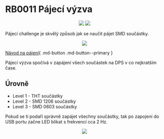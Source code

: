 # RB0011 Pájecí výzva

<p align="center">
<a href="https://hits.seeyoufarm.com"><img src="https://hits.seeyoufarm.com/api/count/incr/badge.svg?url=https%3A%2F%2Fgithub.com%2FRoboticsBrno%2FRB0011-SolderingChallenge&count_bg=%2379C83D&title_bg=%23555555&icon=&icon_color=%23E7E7E7&title=views&edge_flat=true"/></a>
<img src="https://img.shields.io/github/license/RoboticsBrno/RB0011-SolderingChallenge?style=flat-square">
</p>

Pájecí challenge je skvělý způsob jak se naučit pájet SMD součástky.

<div align="center">
    <img src="/media/solderingChallenge-2.png">
</div>

[Návod na pájení](assembly.md){ .md-button .md-button--primary }

Pájecí výzva spočívá v zapájení všech součástek na DPS v co nejkratším čase.

## Úrovně
- Level 1 - THT součástky
- Level 2 - SMD 1206 součástky
- Level 3 - SMD 0603 součástky
<!-- - Level 4 - SMD 0402 součástky
- Level 5 - SMD 0201 součástky -->


Pokud se ti podaří správně zapájet všechny součástky, tak po zapojení do USB portu začne LED blikat s frekvencí cca 2 Hz.

<div align="center">
    <img src="/media/schema.png">
</div>
